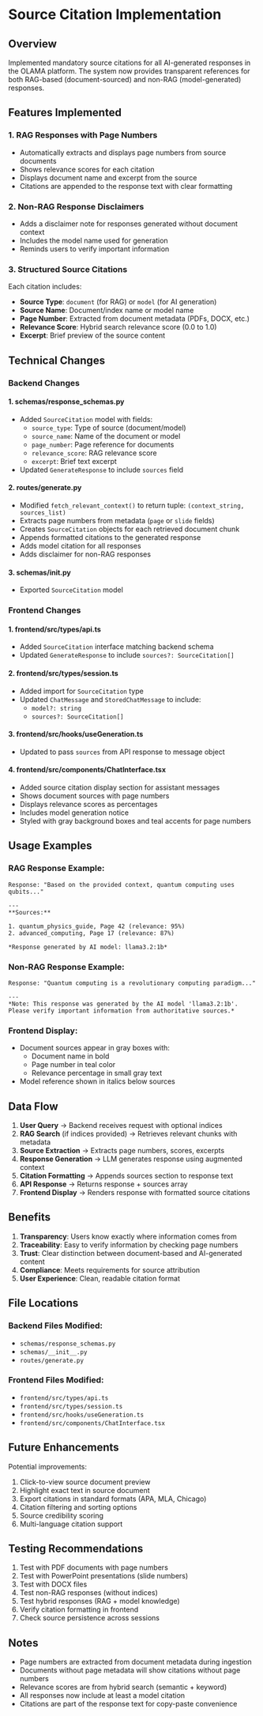 # Source Citation Implementation

## Overview
Implemented mandatory source citations for all AI-generated responses in the OLAMA platform. The system now provides transparent references for both RAG-based (document-sourced) and non-RAG (model-generated) responses.

## Features Implemented

### 1. **RAG Responses with Page Numbers**
- Automatically extracts and displays page numbers from source documents
- Shows relevance scores for each citation
- Displays document name and excerpt from the source
- Citations are appended to the response text with clear formatting

### 2. **Non-RAG Response Disclaimers**
- Adds a disclaimer note for responses generated without document context
- Includes the model name used for generation
- Reminds users to verify important information

### 3. **Structured Source Citations**
Each citation includes:
- **Source Type**: `document` (for RAG) or `model` (for AI generation)
- **Source Name**: Document/index name or model name
- **Page Number**: Extracted from document metadata (PDFs, DOCX, etc.)
- **Relevance Score**: Hybrid search relevance score (0.0 to 1.0)
- **Excerpt**: Brief preview of the source content

## Technical Changes

### Backend Changes

#### 1. **schemas/response_schemas.py**
- Added `SourceCitation` model with fields:
  - `source_type`: Type of source (document/model)
  - `source_name`: Name of the document or model
  - `page_number`: Page reference for documents
  - `relevance_score`: RAG relevance score
  - `excerpt`: Brief text excerpt
- Updated `GenerateResponse` to include `sources` field

#### 2. **routes/generate.py**
- Modified `fetch_relevant_context()` to return tuple: `(context_string, sources_list)`
- Extracts page numbers from metadata (`page` or `slide` fields)
- Creates `SourceCitation` objects for each retrieved document chunk
- Appends formatted citations to the generated response
- Adds model citation for all responses
- Adds disclaimer for non-RAG responses

#### 3. **schemas/__init__.py**
- Exported `SourceCitation` model

### Frontend Changes

#### 1. **frontend/src/types/api.ts**
- Added `SourceCitation` interface matching backend schema
- Updated `GenerateResponse` to include `sources?: SourceCitation[]`

#### 2. **frontend/src/types/session.ts**
- Added import for `SourceCitation` type
- Updated `ChatMessage` and `StoredChatMessage` to include:
  - `model?: string`
  - `sources?: SourceCitation[]`

#### 3. **frontend/src/hooks/useGeneration.ts**
- Updated to pass `sources` from API response to message object

#### 4. **frontend/src/components/ChatInterface.tsx**
- Added source citation display section for assistant messages
- Shows document sources with page numbers
- Displays relevance scores as percentages
- Includes model generation notice
- Styled with gray background boxes and teal accents for page numbers

## Usage Examples

### RAG Response Example:
```
Response: "Based on the provided context, quantum computing uses qubits..."

---
**Sources:**

1. quantum_physics_guide, Page 42 (relevance: 95%)
2. advanced_computing, Page 17 (relevance: 87%)

*Response generated by AI model: llama3.2:1b*
```

### Non-RAG Response Example:
```
Response: "Quantum computing is a revolutionary computing paradigm..."

---
*Note: This response was generated by the AI model 'llama3.2:1b'. 
Please verify important information from authoritative sources.*
```

### Frontend Display:
- Document sources appear in gray boxes with:
  - Document name in bold
  - Page number in teal color
  - Relevance percentage in small gray text
- Model reference shown in italics below sources

## Data Flow

1. **User Query** → Backend receives request with optional indices
2. **RAG Search** (if indices provided) → Retrieves relevant chunks with metadata
3. **Source Extraction** → Extracts page numbers, scores, excerpts
4. **Response Generation** → LLM generates response using augmented context
5. **Citation Formatting** → Appends sources section to response text
6. **API Response** → Returns response + sources array
7. **Frontend Display** → Renders response with formatted source citations

## Benefits

1. **Transparency**: Users know exactly where information comes from
2. **Traceability**: Easy to verify information by checking page numbers
3. **Trust**: Clear distinction between document-based and AI-generated content
4. **Compliance**: Meets requirements for source attribution
5. **User Experience**: Clean, readable citation format

## File Locations

### Backend Files Modified:
- `schemas/response_schemas.py`
- `schemas/__init__.py`
- `routes/generate.py`

### Frontend Files Modified:
- `frontend/src/types/api.ts`
- `frontend/src/types/session.ts`
- `frontend/src/hooks/useGeneration.ts`
- `frontend/src/components/ChatInterface.tsx`

## Future Enhancements

Potential improvements:
1. Click-to-view source document preview
2. Highlight exact text in source document
3. Export citations in standard formats (APA, MLA, Chicago)
4. Citation filtering and sorting options
5. Source credibility scoring
6. Multi-language citation support

## Testing Recommendations

1. Test with PDF documents with page numbers
2. Test with PowerPoint presentations (slide numbers)
3. Test with DOCX files
4. Test non-RAG responses (without indices)
5. Test hybrid responses (RAG + model knowledge)
6. Verify citation formatting in frontend
7. Check source persistence across sessions

## Notes

- Page numbers are extracted from document metadata during ingestion
- Documents without page metadata will show citations without page numbers
- Relevance scores are from hybrid search (semantic + keyword)
- All responses now include at least a model citation
- Citations are part of the response text for copy-paste convenience
